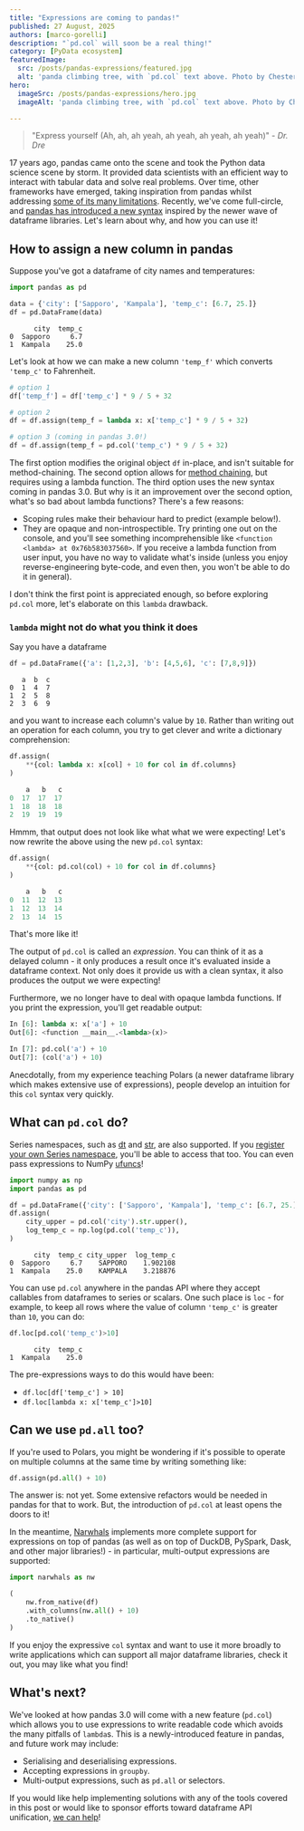 ```yaml
---
title: "Expressions are coming to pandas!"
published: 27 August, 2025
authors: [marco-gorelli]
description: "`pd.col` will soon be a real thing!"
category: [PyData ecosystem]
featuredImage:
  src: /posts/pandas-expressions/featured.jpg
  alt: 'panda climbing tree, with `pd.col` text above. Photo by Chester Ho on Unsplash'
hero:
  imageSrc: /posts/pandas-expressions/hero.jpg
  imageAlt: 'panda climbing tree, with `pd.col` text above. Photo by Chester Ho on Unsplash'

---
```


> "Express yourself (Ah, ah, ah yeah, ah yeah, ah yeah, ah yeah)" - _Dr. Dre_

17 years ago, pandas came onto the scene and took the Python data science scene by storm. It provided data scientists with an efficient way to interact with tabular data and solve real problems. Over time, other frameworks have emerged, taking inspiration from pandas whilst addressing [some of its many limitations](https://wesmckinney.com/blog/apache-arrow-pandas-internals/). Recently, we've come full-circle, and [pandas has introduced a new syntax](https://github.com/pandas-dev/pandas/pull/62103) inspired by the newer wave of dataframe libraries. Let's learn about why, and how you can use it!

## How to assign a new column in pandas

Suppose you've got a dataframe of city names and temperatures:

```python
import pandas as pd

data = {'city': ['Sapporo', 'Kampala'], 'temp_c': [6.7, 25.]}
df = pd.DataFrame(data)
```

```console
      city  temp_c
0  Sapporo     6.7
1  Kampala    25.0
```

Let's look at how we can make a new column `'temp_f'` which converts `'temp_c'` to Fahrenheit.

```python
# option 1
df['temp_f'] = df['temp_c'] * 9 / 5 + 32

# option 2
df = df.assign(temp_f = lambda x: x['temp_c'] * 9 / 5 + 32)

# option 3 (coming in pandas 3.0!)
df = df.assign(temp_f = pd.col('temp_c') * 9 / 5 + 32)
```

The first option modifies the original object `df` in-place, and isn't suitable for method-chaining. The second option allows for [method chaining](https://tomaugspurger.net/posts/method-chaining/), but requires using a lambda function. The third option uses the new syntax coming in pandas 3.0. But why is it an improvement over the second option, what's so bad about lambda functions? There's a few reasons:

- Scoping rules make their behaviour hard to predict (example below!).
- They are opaque and non-introspectible. Try printing one out on the console, and you'll see something incomprehensible like `<function <lambda> at 0x76b583037560>`. If you receive a lambda function from user input, you have no way to validate what's inside (unless you enjoy reverse-engineering byte-code, and even then, you won't be able to do it in general).

I don't think the first point is appreciated enough, so before exploring `pd.col` more, let's elaborate on this `lambda` drawback.

### `lambda` might not do what you think it does

Say you have a dataframe

```python
df = pd.DataFrame({'a': [1,2,3], 'b': [4,5,6], 'c': [7,8,9]})
```

```console
   a  b  c
0  1  4  7
1  2  5  8
2  3  6  9
```

and you want to increase each column's value by `10`. Rather than writing out an operation for each column, you try to get clever and write a dictionary comprehension:

```python
df.assign(
    **{col: lambda x: x[col] + 10 for col in df.columns}
)
```

```python
    a   b   c
0  17  17  17
1  18  18  18
2  19  19  19
```

Hmmm, that output does not look like what what we were expecting! Let's now rewrite the above using the new `pd.col` syntax:

```python
df.assign(
    **{col: pd.col(col) + 10 for col in df.columns}
)
```

```python
    a   b   c
0  11  12  13
1  12  13  14
2  13  14  15
```

That's more like it!

The output of `pd.col` is called an _expression_. You can think of it as a delayed column - it only produces a result once it's evaluated inside a dataframe context. Not only does it provide us with a clean syntax, it also produces the output we were expecting!

Furthermore, we no longer have to deal with opaque lambda functions. If you print the expression, you'll get readable output:

```python
In [6]: lambda x: x['a'] + 10
Out[6]: <function __main__.<lambda>(x)>

In [7]: pd.col('a') + 10
Out[7]: (col('a') + 10)
```

Anecdotally, from my experience teaching Polars (a newer dataframe library which makes extensive use of expressions), people develop an intuition for this `col` syntax very quickly.

## What can `pd.col` do?

Series namespaces, such as [dt](https://pandas.pydata.org/pandas-docs/stable/reference/api/pandas.Series.dt.html) and [str](https://pandas.pydata.org/pandas-docs/stable/reference/api/pandas.Series.str.html), are also supported. If you [register your own Series namespace](https://pandas.pydata.org/docs/reference/api/pandas.api.extensions.register_series_accessor.html), you'll be able to access that too. You can even pass expressions to NumPy [ufuncs](https://numpy.org/doc/stable/reference/ufuncs.html)!

```python
import numpy as np
import pandas as pd

df = pd.DataFrame({'city': ['Sapporo', 'Kampala'], 'temp_c': [6.7, 25.]})
df.assign(
    city_upper = pd.col('city').str.upper(),
    log_temp_c = np.log(pd.col('temp_c')),
)
```

```console
      city  temp_c city_upper  log_temp_c
0  Sapporo     6.7    SAPPORO    1.902108
1  Kampala    25.0    KAMPALA    3.218876
```

You can use `pd.col` anywhere in the pandas API where they accept callables from dataframes to series or scalars. One such place is `loc` - for example, to keep all rows where the value of column `'temp_c'` is greater than `10`, you can do:

```python
df.loc[pd.col('temp_c')>10]
```

```console
      city  temp_c
1  Kampala    25.0
```

The pre-expressions ways to do this would have been:

- `df.loc[df['temp_c'] > 10]`
- `df.loc[lambda x: x['temp_c']>10]`

## Can we use `pd.all` too?

If you're used to Polars, you might be wondering if it's possible to operate on multiple columns at the same time by writing something like:

```python
df.assign(pd.all() + 10)
```

The answer is: not yet. Some extensive refactors would be needed in pandas for that to work. But, the introduction of `pd.col` at least opens the doors to it!

In the meantime, [Narwhals](https://github.com/narwhals-dev/narwhals) implements more complete support for expressions on top of pandas (as well as on top of DuckDB, PySpark, Dask, and other major libraries!) - in particular, multi-output expressions are supported:

```python
import narwhals as nw

(
    nw.from_native(df)
    .with_columns(nw.all() + 10)
    .to_native()
)
```

If you enjoy the expressive `col` syntax and want to use it more broadly to write applications which can support all major dataframe libraries, check it out, you may like what you find!

## What's next?

We've looked at how pandas 3.0 will come with a new feature (`pd.col`) which allows you to use expressions to write readable code which avoids the many pitfalls of `lambda`s. This is a newly-introduced feature in pandas, and future work may include:

- Serialising and deserialising expressions.
- Accepting expressions in `groupby`.
- Multi-output expressions, such as `pd.all` or selectors.

If you would like help implementing solutions with any of the tools covered in this post or would like to sponsor efforts toward dataframe API unification, [we can help](https://quansight.com/about-us/#bookacallform)!
